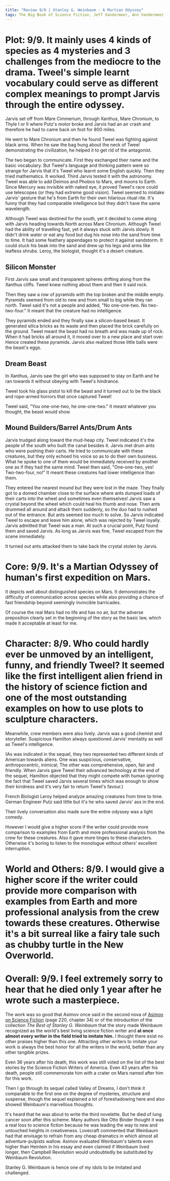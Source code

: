 ```yaml
---
title: "Review 9/9 | Stanley G. Weinbaum - A Martian Odyssey"
tags: The Big Book of Science Fiction, Jeff Vandermeer, Ann Vandermeer, short story, novelette, science fiction, 1902-1935, 1934
---
```


# Plot: 9/9. It mainly uses 4 kinds of species as 4 mysteries and 3 challenges from the mediocre to the drama. Tweel's simple learnt vocabulary could serve as different complex meanings to prompt  Jarvis through the entire odyssey.
Jarvis set off from Mare Cimmerium, through Xanthus, Mare Chronium, to Thyle I or II where Putz's motor broke and Jarvis had an air crash and therefore he had to came back on foot for 800 miles.

He went to Mare Chronium and then he found Tweel was fighting against black arms. When he saw the bag hung about the neck of Tweel demonstrating the civilization, he helped it to get rid of the antagonist. 

The two began to communicate. First they exchanged their name and the basic vocabulary. But Tweel's language and thinking pattern were so strange for Jarvis that it's Tweel who learnt some English quickly. Then they tried mathematics. It worked. Third Jarvis tested it with the astronomy. Tweel was able to add Deimos and Phobos to Mars, and moons to Earth. Since Mercury was invisible with naked eye, it proved Tweel's race could use telescopes (or they had extreme good vision). Tweel seemed to mistake Jarvis' gesture that he's from Earth for their own hilarious ritual rite. It's funny that they had comparable intelligence but they didn't have the same wavelength.

Although Tweel was destined for the south, yet it decided to come along with Jarvis heading towards North across Mare Chronium. Although Tweel had the ability of travelling fast, yet it always stuck with Jarvis slowly. It didn't drink water or eat any food but dug his nose into the sand from time to time. It had some feathery appendages to protect it against sandstorm. It could stuck his beak into the sand and drew up his legs and arms like leafless shrubs. Leroy, the biologist, thought it's a desert creature. 

## Silicon Monster
First Jarvis saw small and transparent spheres drifting along from the Xanthus cliffs. Tweel knew nothing about them and then it said rock.

Then they saw a row of pyramids with the top broken and the middle empty. Pyramids seemed from old to new and from small to big while they ran north. Tweel said it's not a people and added, "No one-one-two. No two-two-four." It meant that the creature had no intelligence.

They pyramids ended and they finally saw a silicon-based beast. It generated silica bricks as its waste and then placed the brick carefully on the ground. Tweel meant the beast had no breath and was made up of rock. When it had bricks all around it, it moved over to a new place and start over. Hence created these pyramids. Jarvis also realized those little balls were the beast's eggs.


## Dream Beast
In Xanthus, Jarvis saw the girl who was supposed to stay on Earth and he ran towards it without obeying with Tweel's hindrance.

Tweel took his glass pistol to kill the beast and it turned out to be the black and rope-armed horrors that once captured Tweel!

Tweel said, "You one-one-two, he one-one-two." It meant whatever you thought, the beast would show. 

## Mound Builders/Barrel Ants/Drum Ants
Jarvis trudged along toward the mud-heap city. Tweel indicated it's the people of the south who built the canal besides it. Jarvis met drum ants who were pushing their carts. He tried to communicate with these creatures, but they only echoed his voice so as to do their own business. What he spoke to one of them would be immediately received by another one as if they had the same mind. Tweel then said, "One-one-two, yes! Two-two-four, no!" It meant these creatures had lower intelligence than them.

They entered the nearest mound but they were lost in the maze. They finally got to a domed chamber close to the surface where ants dumped loads of their carts into the wheel and sometimes even themselves! Jarvis saw a crystal beyond the wheel which could heal his thumb and nose. Then ants drummed all around and attack them suddenly, so the duo had to rushed out of the entrance. But ants seemed too much to solve. So Jarvis indicated Tweel to escape and leave him alone, which was rejected by Tweel loyally. Jarvis admitted that Tweel was a man. At such a crucial point, Putz found them and saved Jarvis. As long as Jarvis was fine, Tweel escaped from the scene immediately. 

It turned out ants attacked them to take back the crystal stolen by Jarvis.

# Core: 9/9. It's a Martian Odyssey of human's first expedition on Mars.
It depicts well about distinguished species on Mars. It demonstrates the difficulty of communication across species while also providing a chance of fast friendship beyond seemingly invincible barricades. 

Of course the real Mars had no life and has no air, but the adverse preposition clearly set in the beginning of the story as the basic law, which made it acceptable at least for me.



# Character: 8/9. Who could hardly ever be unmoved by an intelligent, funny, and friendly Tweel? It seemed like the first intelligent alien friend in the history of science fiction and one of the most outstanding examples on how to use plots to sculpture characters.
Meanwhile, crew members were also lively. Jarvis was a good chemist and storyteller. Suspicious Hamilton always questioned Jarvis' mentality as well as Tweel's intelligence.

(As was indicated in the sequel, they two represented two different kinds of American towards aliens. One was suspicious,  conservative, anthropocentric, inimical; The other was comprehensive, open, fair and friendly. When Jarvis gave Tweel their advanced technology at the end of the sequel, Hamilton objected that they might compete with human ignoring the fact that Tweel saved Jarvis several times which was enough to show their kindness and it's very fair to return Tweel's favour.)

French Biologist Leroy helped analyze amazing creatures from time to time. German Engineer Putz said little but it's he who saved Jarvis' ass in the end. 

Their lively conversation also made sure the entire odyssey was a light comedy. 

However I would give a higher score if the writer could provide more comparison to examples from Earth and more professional analysis from the crew for these creatures. Also it gave more tinges to these characters. Otherwise it's boring to listen to the monologue without others' excellent interruption.

# World and Others: 8/9. I would give a higher score if the writer could provide more comparison with examples from Earth and more professional analysis from the crew towards these creatures. Otherwise it's a bit surreal like a fairy tale such as chubby turtle in the New Overworld.



# Overall: 9/9. I feel extremely sorry to hear that he died only 1 year after he wrote such a masterpiece.
The work was so good that Asimov once said in the second nova of [Asimov on Science Fiction](https://archive.org/details/asimovonsciencef0000asim/page/220) (page 220, chapter 34) or of the introduction of the collection *The Best of Stanley G. Weinbaum* that the story made Weinbaum recognized as the world's best living science fiction writer and **at once almost every writer in the field tried to imitate him.** I thought there exist no other praises higher than this one. Attracting other writers to imitate your work is always the best honor for all the writers in the world, better than any other tangible prizes.

Even 36 years after his death, this work was still voted on the list of the best stories by the Science Fiction Writers of America. Even 43 years after his death, people still commemorate him with a crater on Mars named after him for this work.

Then I go through its sequel called Valley of Dreams, I don't think it comparable to the first one on the degree of mysteries, structure and suspense, though the sequel explained a lot of foreshadowing here and also showed Weinbaum's marvellous thoughts. 

It's heard that he was about to write the third novelette. But he died of lung cancer soon after this scheme. Many authors like Otto Binder thought it was a real loss to science fiction because he was leading the way to new and untouched heights in creativeness. Lovecraft commented that Weinbaum had that envisage to refrain from any cheap dramatics in which almost all adventure-pulpists wallow. Asimov evaluated Weinbaum's talents even higher than Heinlein in his essay and even claimed if Weinbaum lived longer, then Campbell Revolution would undoubtedly be substituted by Weinbaum Revolution.

Stanley G. Weinbaum is hence one of my idols to be imitated and challenged.
